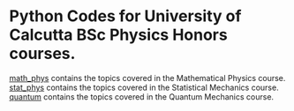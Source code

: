 # Python Codes for University of Calcutta BSc Physics Honors courses.
[math_phys]() contains the topics covered in the Mathematical Physics course.
[stat_phys]() contains the topics covered in the Statistical Mechanics course.
[quantum]() contains the topics covered in the Quantum Mechanics course.
